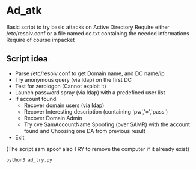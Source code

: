 # Ad_atk
Basic script to try basic attacks on Active Directory
Require either /etc/resolv.conf or a file named dc.txt containing the needed informations
Require of course impacket

## Script idea
- Parse /etc/resolv.conf to get Domain name, and DC name/ip
- Try anonymous query (via ldap) on the first DC
- Test for zerologon (Cannot exploit it)
- Launch password spray (via ldap) with a predefined user list
- If account found:
    - Recover domain users (via ldap)
    - Recover Interesting description (containing 'pw','=','pass')
    - Recover Domain Admin
    - Try cve SamAccountName Spoofing (over SAMR) with the account found and Choosing one DA from previous result
- Exit

(The script sam spoof also TRY to remove the computer if it already exist)

```python
python3 ad_try.py
```

